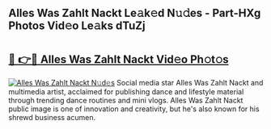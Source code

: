 ## Alles Was Zahlt Nackt Le𝚊k𝚎d N𝚞𝚍es - Part-HXg Photos Vid𝚎o Le𝚊ks dTuZj

# <h2><a href="http://fb76lup.evod.top/?m=Alles+Was+Zahlt+Nackt">🔗 👉🔴 Alles Was Zahlt Nackt Vid𝚎o Ph𝚘t𝚘s</a></h2>

[![Alles Was Zahlt Nackt N𝚞d𝚎s](https://i.imgur.com/8V9OHl7.gif)](http://fb76lup.evod.top/?m=Alles+Was+Zahlt+Nackt)
Social media star Alles Was Zahlt Nackt and multimedia artist, acclaimed for publishing dance and lifestyle material through trending dance routines and mini vlogs. Alles Was Zahlt Nackt public image is one of innovation and creativity, but he's also known for his shrewd business acumen. 
